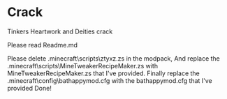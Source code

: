 # Crack
Tinkers Heartwork and Deities crack

Please read Readme.md

Please delete .minecraft\scripts\ztyxz.zs in the modpack,
And replace the .minecraft\scripts\MineTweakerRecipeMaker.zs with MineTweakerRecipeMaker.zs that I've provided.
Finally replace the .minecraft\config\bathappymod.cfg with the bathappymod.cfg that I've provided
Done!

